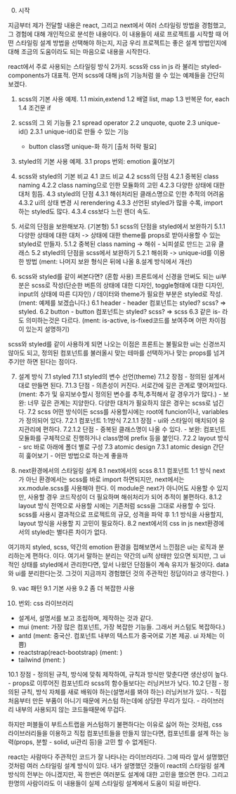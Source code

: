 0. 시작

  지금부터 제가 전달할 내용은 react, 그리고 next에서 여러 스타일링 방법을 경험했고, 그 경험에 대해 개인적으로 분석한 내용이다. 
이 내용들이 새로 프로젝트를 시작할 때 어떤 스타일링 설계 방법을 선택해야 하는지, 지금 우리 프로젝트는 좋은 설계 방법인지에 대해 조금의 도움이라도 되는 마음으로 내용을 시작한다. 

  react에서 주로 사용되는 스타일링 방식 2가지. scss와 css in js 라 불리는 styled-components가 대표적.
먼저 scss에 대해 js의 기능처럼 쓸 수 있는 예제들을 간단히 보겠다.

1. scss의 기본 사용 예제.
  1.1 mixin,extend
  1.2 배열 list, map 
  1.3 반복문 for, each 
  1.4 조건문 if

2. scss의 그 외 기능들
  2.1 spread operator
  2.2 unquote, quote
  2.3 unique-id()
    2.3.1 unique-id()로 만들 수 있는 기능
  	  - button class명 unique-화 하기 [출처 허락 필요]

3. styled의 기본 사용 예제.
  3.1 props
  번외: emotion 훑어보기

4. scss와 styled의 기본 비교
  4.1 코드 비교
  4.2 scss의 단점
    4.2.1 중복된 class naming
    4.2.2 class naming으로 인한 모듈화의 고민
    4.2.3 다양한 상태에 대한 대처 힘듬.
  4.3 styled의 단점
    4.3.1 해쉬처리된 클래스명으로 인한 추적의 어려움
    4.3.2 ui의 상태 변경 시 rerendering
    4.3.3 선언된 styled가 많을 수록, import 하는 styled도 많다.
    4.3.4 css보다 느린 렌더 속도.

5. 서로의 단점을 보완해보자. (기본형)
  5.1 scss의 단점을 styled에서 보완하기
    5.1.1 다양한 상태에 대한 대처 -> 상태에 대한 theme를 props로 받아사용할 수 있는 styled로 만들자. 
    5.1.2 중복된 class naming -> 해쉬 - 뇌피셜로 만드는 고유 클래스
  5.2 styled의 단점을 scss에서 보완하기
    5.2.1 해쉬화 -> unique-id를 이용한 방법
   (ment: 나머지 보완 형식은 뒤에 나올 8.설계 방식에서 개선)

6. scss와 styled를 같이 써본다면? (혼합 사용)
  프론트에서 신경을 안써도 되는 ui부분은 scss로 작성(단순한 버튼의 상태에 대한 디자인, toggle형태에 대한 디자인, input의 상태에 따른 디자인) / 데이터와 theme가 필요한 부분은 styled로 작성. (ment: 예제를 보겠습니다.)
  6.1 header - header 컴포넌트는 styled? scss?  => styled.
  6.2 button - button 컴포넌트는 styled? scss?  => scss
  6.3 같은 is- 라도 의미하는것은 다르다. (ment: is-active, is-fixed코드를 보여주며 어떤 차이점이 있는지 설명하기)
  
  scss와 styled를 같이 사용하게 되면 나오는 이점은 프론트는 불필요한 ui는 신경쓰지 않아도 되고,
정의된 컴포넌트를 불러올시 맞는 테마를 선택하거나 맞는 props를 넘겨주기만 하면 된다는 점이다.

7. 설계 방식
  7.1 styled
    7.1.1 styled의 변수 선언(theme)
    7.1.2 장점 - 정의된 설계서 대로 만들면 된다. 
    7.1.3 단점 - 의존성이 커진다. 서로간에 깊은 관계로 맺어져있다.(ment: 추가 및 유지보수할시 정의된 변수를 추적,추적해서 갈 경우가가 많다.) - 보완: 너무 깊은 관계는 지양한다. 다양한 대처가 필요하지 않은 경우는 scss로 넘긴다. 
  7.2 scss
    어떤 방식이든 scss를 사용할시에는 root에 funcion이나, variables가 정의되어 있다. 
    7.2.1 컴포넌트 1:1방식
      7.2.1.1 장점 - ui와 스타일이 매치되어 유지관리에 편하다. 
      7.2.1.2 단점 - 중복된 클래스명이 나올 수 있다. - 보완: 컴포넌트 모듈화를 구체적으로 진행하거나 class명에 prefix 등을 붙인다.
    7.2.2 layout 방식 - src 바로 아래에 폴더 별로 구성
  7.3 atomic design
	7.3.1 atomic design 간단히 훑어보기 - 어떤 방법으로 하는게 좋을까 

8. next환경에서의 스타일링 설계
  8.1 next에서의 scss 
    8.1.1 컴포넌트 1:1 방식
      next가 아닌 환경에서는 scss를 바로 import 하면되지만, next에서는 xx.module.scss를 사용해야 한다. 이 module은 next가 아니어도 사용할 수 있지만, 사용할 경우 코드작성이 더 필요하며 해쉬처리가 되어 추적이 불편하다. 
    8.1.2 layout 방식 
      전역으로 사용할 시에는 기존처럼 scss을 그대로 사용할 수 있다. 
    scss를 사용시 결과적으로 프로젝트의 규모, 성격을 파악 후 1:1 방식을 사용할지, layout 방식을 사용할 지 고민이 필요하다.
   8.2 next에서의 css in js
    next환경에서의 styled는 별다른 차이가 없다.

  여기까지 styled, scss, 약간의 emotion 환경을 접해보면서 느낀점은 ui는 로직과 분리하는게 편하다. 이다. 여기서 말하는 분리는 약간의 ui적 상태만 있으면 되지만, 그 ui적인 상태를 styled에서 관리한다면, 앞서 나왔던 단점들이 계속 유지가 될것이다. data와 ui를 분리한다는것. 그것이 지금까지 경험했던 것의 주관적인 정답이라고 생각한다. )

9. vac 패턴
  9.1 기본 사용
  9.2 좀 더 복잡한 사용

10. 번외: css 라이브러리
  - 설계서, 설명서를 보고 조립하며, 제작하는 것과 같다. 
  - mui (ment: 가장 많은 컴포넌트, 가장 복잡한 기능들. 그래서 커스텀도 복잡하다.) 
  - antd (ment: 중국산. 컴포넌트 내부의 텍스트가 중국어로 기본 제공. ui 자체는 이쁨) 
  - reactstrap(react-bootstrap) (ment: )
  - tailwind (ment: )

  10.1 장점 
    - 정의된 규칙, 방식에 맞춰 제작하여, 규칙과 방식만 맞춘다면 생산성이 높다. 
    - props로 이루어진 컴포넌트라 scss의 함수들보다는 러닝커브가 낮다.
  10.2 단점
    - 정의된 규칙, 방식 자체를 새로 배워야 하는(설명서를 봐야 하는) 러닝커브가 있다. 
    - 직접 처음부터 만든 부품이 아니기 때문에 커스텀 하는데에 상당한 무리가 있다.
    - 라이브러리 내부의 사용되지 않는 코드들때문에 무겁다. 

  하지만 퍼블들이 부트스트랩을 커스텀하기 불편하다는 이유로 싫어 하는 것처럼, css 라이브러리들을 이용하고 직접 컴포넌트들을 만들지 않는다면, 컴포넌트를 설계 하는 능력(props, 분할 - solid, ui관리 등)을 고민 할 수 없게된다.
  
  react는 사람마다 주관적인 코드가 잘 나타나는 라이브러리다. 그에 따라 앞서 설명했던 것처럼 여러 스타일링 설계 방식이 있다. 내가 설명했던 것들이 react의 스타일링 설계 방식의 전부는 아니겠지만, 꼭 한번은 여러분도 설계에 대한 고민을 했으면 한다. 그리고 한명의 사람이라도 이 내용들이 실제 스타일링 설계에서 도움이 되길 바란다.
